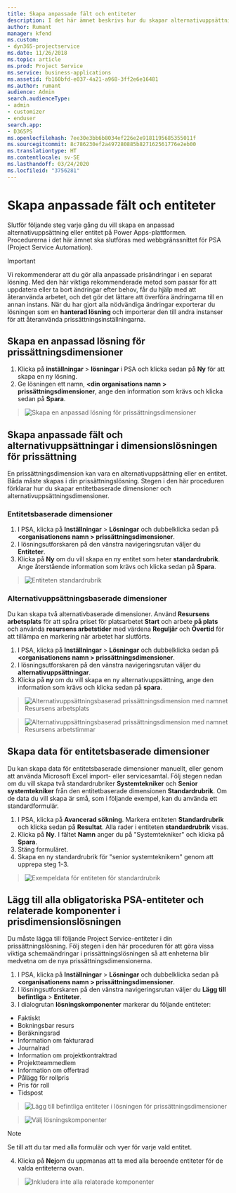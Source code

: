 ```yaml
---
title: Skapa anpassade fält och entiteter
description: I det här ämnet beskrivs hur du skapar alternativuppsättningar och entiteter i din egen lösning i Power Apps-plattformen.
author: Rumant
manager: kfend
ms.custom:
- dyn365-projectservice
ms.date: 11/26/2018
ms.topic: article
ms.prod: Project Service
ms.service: business-applications
ms.assetid: fb160bfd-e037-4a21-a968-3ff2e6e16481
ms.author: rumant
audience: Admin
search.audienceType:
- admin
- customizer
- enduser
search.app:
- D365PS
ms.openlocfilehash: 7ee30e3bb6b8034ef226e2e9181195685355011f
ms.sourcegitcommit: 8c786230ef2a497280885b827162561776e2eb00
ms.translationtype: HT
ms.contentlocale: sv-SE
ms.lasthandoff: 03/24/2020
ms.locfileid: "3756281"
---
```

# <a name="create-custom-fields-and-entities"></a>Skapa anpassade fält och entiteter 

Slutför följande steg varje gång du vill skapa en anpassad alternativuppsättning eller entitet på Power Apps-plattformen.  
Procedurerna i det här ämnet ska slutföras med webbgränssnittet för PSA (Project Service Automation).

> [!IMPORTANT]
> Vi rekommenderar att du gör alla anpassade prisändringar i en separat lösning. Med den här viktiga rekommenderade metod som passar för att uppdatera eller ta bort ändringar efter behov, får du hjälp med att återanvända arbetet, och det gör det lättare att överföra ändringarna till en annan instans. När du har gjort alla nödvändiga ändringar exporterar du lösningen som en **hanterad lösning** och importerar den till andra instanser för att återanvända prissättningsinställningarna.


## <a name="create-a-custom-solution-for-pricing-dimensions"></a>Skapa en anpassad lösning för prissättningsdimensioner
1. Klicka på **inställningar** > **lösningar** i PSA och klicka sedan på **Ny** för att skapa en ny lösning. 
2. Ge lösningen ett namn, **\<din organisations namn > prissättningsdimensioner**, ange den information som krävs och klicka sedan på **Spara**.

> ![Skapa en anpassad lösning för prissättningsdimensioner](media/Creation-of-custom-pricing-dimension-solution.PNG)
  
## <a name="create-custom-fields-and-option-sets-in-the-pricing-dimension-solution"></a>Skapa anpassade fält och alternativuppsättningar i dimensionslösningen för prissättning

En prissättningsdimension kan vara en alternativuppsättning eller en entitet. Båda måste skapas i din prissättningslösning. Stegen i den här proceduren förklarar hur du skapar entitetbaserade dimensioner och alternativuppsättningsdimensioner.

### <a name="entity-based-dimensions"></a>Entitetsbaserade dimensioner

1. I PSA, klicka på **Inställningar** > **Lösningar** och dubbelklicka sedan på  **\<organisationens namn > prissättningsdimensioner**.
2. I lösningsutforskaren på den vänstra navigeringsrutan väljer du **Entiteter**.
3. Klicka på **Ny** om du vill skapa en ny entitet som heter **standardrubrik**. Ange återstående information som krävs och klicka sedan på **Spara**.

> ![Entiteten standardrubrik](media/Standard-Title-entity-definition.png)


### <a name="option-set-based-dimensions"></a>Alternativuppsättningsbaserade dimensioner 
Du kan skapa två alternativbaserade dimensioner. Använd **Resursens arbetsplats** för att spåra priset för platsarbetet **Start** och arbete **på plats** och använda **resursens arbetstider** med värdena **Reguljär** och **Övertid** för att tillämpa en markering när arbetet har slutförts.


1. I PSA, klicka på **Inställningar** > **Lösningar** och dubbelklicka sedan på  **\<organisationens namn > prissättningsdimensioner**. 
2. I lösningsutforskaren på den vänstra navigeringsrutan väljer du **alternativuppsättningar**. 
3. Klicka på **ny** om du vill skapa en ny alternativuppsättning, ange den information som krävs och klicka sedan på **spara**.

> ![Alternativuppsättningsbaserad prissättningsdimension med namnet Resursens arbetsplats ](media/Option-set-PD-called-Resource-Work-Location.png)

> ![Alternativuppsättningsbaserad prissättningsdimension med namnet Resursens arbetstimmar ](media/Option-set-PD-called-Resource-Work-Hours.PNG)


## <a name="create-data-for-entity-based-dimensions"></a>Skapa data för entitetsbaserade dimensioner

Du kan skapa data för entitetsbaserade dimensioner manuellt, eller genom att använda Microsoft Excel import- eller servicesamtal. Följ stegen nedan om du vill skapa två standardrubriker **Systemtekniker** och **Senior systemtekniker** från den entitetbaserade dimensionen **Standardrubrik**. Om de data du vill skapa är små, som i följande exempel, kan du använda ett standardformulär.

1. I PSA, klicka på **Avancerad sökning**. Markera entiteten **Standardrubrik** och klicka sedan på **Resultat**. Alla rader i entiteten **standardrubrik** visas.
2. Klicka på **Ny**. I fältet **Namn** anger du på "Systemtekniker" och klicka på **Spara**.
3. Stäng formuläret. 
4. Skapa en ny standardrubrik för "senior systemteknikern" genom att upprepa steg 1-3.

> ![Exempeldata för entiteten för standardrubrik ](media/ST-data.png)

## <a name="add-all-required-psa-entities-and-related-components-to-the-pricing-dimension-solution"></a>Lägg till alla obligatoriska PSA-entiteter och relaterade komponenter i prisdimensionslösningen
Du måste lägga till följande Project Service-entiteter i din prissättningslösning. Följ stegen i den här proceduren för att göra vissa viktiga schemaändringar i prissättningslösningen så att enheterna blir medvetna om de nya prissättningsdimensionerna.

1. I PSA, klicka på **Inställningar** > **Lösningar** och dubbelklicka sedan på  **\<organisationens namn > prissättningsdimensioner**. 
2. I lösningsutforskaren på den vänstra navigeringsrutan väljer du **Lägg till befintliga** > **Entiteter**.
3. I dialogrutan **lösningskomponenter** markerar du följande entiteter:

- Faktiskt
- Bokningsbar resurs
- Beräkningsrad
- Information om fakturarad
- Journalrad
- Information om projektkontraktrad
- Projektteammedlem
- Information om offertrad
- Pålägg för rollpris
- Pris för roll 
- Tidspost 

> ![Lägg till befintliga entiteter i lösningen för prissättningsdimensioner](media/Existing-entities-to-PD-solution.png)

> ![Välj lösningskomponenter](media/Dimension-Components.png)

> [!NOTE]
> Se till att du tar med alla formulär och vyer för varje vald entitet.

4. Klicka på **Nej**om du uppmanas att ta med alla beroende entiteter för de valda entiteterna ovan.

> ![Inkludera inte alla relaterade komponenter](media/Do-not-include-required.png)


